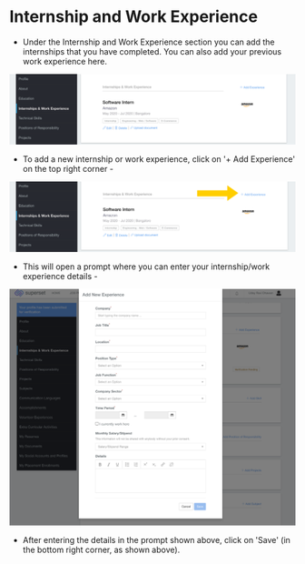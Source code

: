 # Internship and Work Experience

* Under the Internship and Work Experience section you can add the internships that you have completed. You can also add your previous work experience here.

![](../../.gitbook/assets/image%20%28171%29.png)

* To add a new internship or work experience, click on '+ Add Experience' on the top right corner -

![](../../.gitbook/assets/image%20%28193%29.png)

* This will open a prompt where you can enter your internship/work experience details -

![](../../.gitbook/assets/image%20%28182%29.png)

* After entering the details in the prompt shown above, click on 'Save' \(in the bottom right corner, as shown above\).




